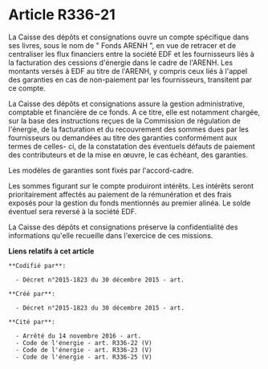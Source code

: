 # Article R336-21

La Caisse des dépôts et consignations ouvre un compte spécifique dans ses livres, sous le nom de " Fonds ARENH ", en vue de
retracer et de centraliser les flux financiers entre la société EDF et les fournisseurs liés à la facturation des cessions
d'énergie dans le cadre de l'ARENH. Les montants versés à EDF au titre de l'ARENH, y compris ceux liés à l'appel des
garanties en cas de non-paiement par les fournisseurs, transitent par ce compte. 

La Caisse des dépôts et consignations assure la gestion administrative, comptable et financière de ce fonds. A ce titre, elle
est notamment chargée, sur la base des instructions reçues de la Commission de régulation de l'énergie, de la facturation et
du recouvrement des sommes dues par les fournisseurs ou demandées au titre des garanties conformément aux termes de celles-
ci, de la constatation des éventuels défauts de paiement des contributeurs et de la mise en œuvre, le cas échéant, des
garanties.

Les modèles de garanties sont fixés par l'accord-cadre. 

Les sommes figurant sur le compte produiront intérêts. Les intérêts seront prioritairement affectés au paiement de la
rémunération et des frais exposés pour la gestion du fonds mentionnés au premier alinéa. Le solde éventuel sera reversé à la
société EDF. 

La Caisse des dépôts et consignations préserve la confidentialité des informations qu'elle recueille dans l'exercice de ces
missions.

**Liens relatifs à cet article**

	**Codifié par**:

	  - Décret n°2015-1823 du 30 décembre 2015 - art.

	**Créé par**:

	  - Décret n°2015-1823 du 30 décembre 2015 - art.

	**Cité par**:

	  - Arrêté du 14 novembre 2016 - art.
	  - Code de l'énergie - art. R336-22 (V)
	  - Code de l'énergie - art. R336-23 (V)
	  - Code de l'énergie - art. R336-25 (V)
